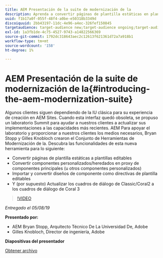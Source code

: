 ```yaml
---
title: AEM Presentación de la suite de modernización de la
description: Aprenda a convertir páginas de plantilla estáticas en plantillas editables. Obtenga información sobre cómo convertir componentes personalizados o heredados a proxies de componentes principales y mucho más.
uuid: f1b17a0f-055f-48f4-a0be-e50318b3349d
discoiquuid: 2bb43197-11dc-4e96-a4ec-326fef150845
targetaudience: target-audience new;target-audience ongoing;target-audience upgrader
exl-id: 1a3fb1de-4c75-4527-9743-a14822566369
source-git-commit: 1792dc318643aec2c12613f621361d72a7a918b1
workflow-type: tm+mt
source-wordcount: '158'
ht-degree: 1%

---
```


# AEM Presentación de la suite de modernización de la{#introducing-the-aem-modernization-suite}

Algunos clientes siguen dependiendo de la IU clásica para su experiencia de creación en AEM Sites. Cuando esta interfaz quedó obsoleta, se propuso un laboratorio Summit para ayudar a nuestros clientes a actualizar sus implementaciones a las capacidades más recientes. AEM Para apoyar el laboratorio y proporcionar a nuestros clientes los medios necesarios, Bryan Stopp y Gilles Knobloch crearon el Conjunto de Herramientas de Modernización de la.  Descubra las funcionalidades de esta nueva herramienta para lo siguiente:

* Convertir páginas de plantilla estáticas a plantillas editables
* Convertir componentes personalizados/heredados en proxy de componentes principales (u otros componentes personalizados)
* Importar y convertir diseños de componente como directivas de plantilla editables
* Y (por supuesto) Actualizar los cuadros de diálogo de Classic/Coral2 a los cuadros de diálogo de Coral 3

>[!VIDEO](https://video.tv.adobe.com/v/27322?quality=9)

*Entregado el 05/08/19*

**Presentado por:**

* AEM Bryan Stopp, Arquitecto Técnico De La Universidad De, Adobe
* Gilles Knobloch, Director de ingeniería, Adobe

**Diapositivas del presentador**

[Obtener archivo](assets/modernization-toolsaemgems.pdf)
